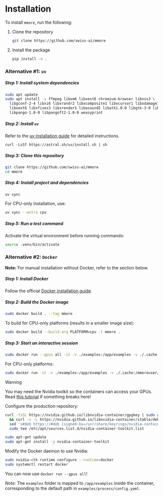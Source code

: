 # Installation

To install `mmore`, run the following:

1. Clone the repository
   ```bash
   git clone https://github.com/swiss-ai/mmore
   ```

2. Install the package
   ```bash
   pip install -e .
   ```

### Alternative #1: `uv`

##### Step 1: Install system dependencies

```bash
sudo apt update
sudo apt install -y ffmpeg libsm6 libxext6 chromium-browser libnss3 \
  libgconf-2-4 libxi6 libxrandr2 libxcomposite1 libxcursor1 libxdamage1 \
  libxext6 libxfixes3 libxrender1 libasound2 libatk1.0-0 libgtk-3-0 libreoffice \
  libpango-1.0-0 libpangoft2-1.0-0 weasyprint
```

##### Step 2: Install `uv`

Refer to the [uv installation guide](https://docs.astral.sh/uv/getting-started/installation/) for detailed instructions.
```
curl -LsSf https://astral.sh/uv/install.sh | sh
```

##### Step 3: Clone this repository

```bash
git clone https://github.com/swiss-ai/mmore
cd mmore
```

##### Step 4: Install project and dependencies

```bash
uv sync
```

For CPU-only installation, use:

```bash
uv sync --extra cpu
```

##### Step 5: Run a test command

Activate the virtual environment before running commands:

```bash
source .venv/bin/activate
```
### Alternative #2: `Docker`

**Note:** For manual installation without Docker, refer to the section below.

##### Step 1: Install Docker

Follow the official [Docker installation guide](https://docs.docker.com/get-started/get-docker/).

##### Step 2: Build the Docker image

```bash
sudo docker build . --tag mmore
```

To build for CPU-only platforms (results in a smaller image size):

```bash
sudo docker build --build-arg PLATFORM=cpu -t mmore .
```

##### Step 3: Start an interactive session

```bash
sudo docker run --gpus all -it -v ./examples:/app/examples -v ./.cache:/mmoreuser/.cache mmore
```

For CPU-only platforms:
```bash
sudo docker run -it -v ./examples:/app/examples -v ./.cache:/mmoreuser/.cache mmore
```

> [!WARNING]
> You may need the Nvidia toolkit so the containers can access your GPUs.
> Read [this tutorial](https://docs.nvidia.com/datacenter/cloud-native/container-toolkit/latest/install-guide.html) if something breaks here!
>
> Configure the production repository:
>
> ```sh
> curl -fsSL https://nvidia.github.io/libnvidia-container/gpgkey | sudo gpg --dearmor -o /usr/share/keyrings/nvidia-container-toolkit-keyring.gpg \
>   && curl -s -L https://nvidia.github.io/libnvidia-container/stable/deb/nvidia-container-toolkit.list | \
>   sed 's#deb https://#deb [signed-by=/usr/share/keyrings/nvidia-container-toolkit-keyring.gpg] https://#g' | \
>   sudo tee /etc/apt/sources.list.d/nvidia-container-toolkit.list
> ```
>
> ```sh
> sudo apt-get update
> sudo apt-get install -y nvidia-container-toolkit
> ```
>
> Modify the Docker daemon to use Nvidia:
>
> ```sh
> sudo nvidia-ctk runtime configure --runtime=docker
> sudo systemctl restart docker
> ```
>
> You can now use `docker run --gpus all`!

*Note:* The `examples` folder is mapped to `/app/examples` inside the container, corresponding to the default path in `examples/process/config.yaml`.
